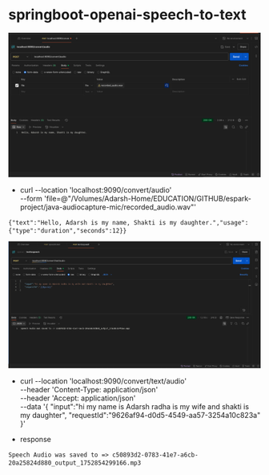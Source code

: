 # springboot-openai-speech-to-text

![image](img/speech_to_text.png)
* curl --location 'localhost:9090/convert/audio' \
--form 'file=@"/Volumes/Adarsh-Home/EDUCATION/GITHUB/espark-project/java-audiocapture-mic/recorded_audio.wav"'

```
{"text":"Hello, Adarsh is my name, Shakti is my daughter.","usage":{"type":"duration","seconds":12}}
```


![image](img/text_to_speech.png)
* curl --location 'localhost:9090/convert/text/audio' \
  --header 'Content-Type: application/json' \
  --header 'Accept: application/json' \
  --data '{
  "input":"hi my name is Adarsh radha is my wife and shakti is my daughter",
  "requestId":"9626af94-d0d5-4549-aa57-3254a10c823a"
  }'

* response 
```
Speech Audio was saved to => c50893d2-0783-41e7-a6cb-20a25824d880_output_1752854299166.mp3
```